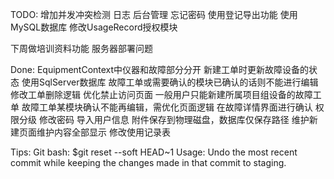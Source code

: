 ﻿
TODO:
增加并发冲突检测
日志
后台管理
忘记密码
使用登记导出功能
使用MySQL数据库
修改UsageRecord授权模块

下周做培训资料功能
服务器部署问题

Done:
EquipmentContext中仪器和故障部分分开
新建工单时更新故障设备的状态
使用SqlServer数据库
故障工单或需要确认的模块已确认的话则不能进行编辑
修改工单删除逻辑
优化禁止访问页面
一般用户只能新建所属项目组设备的故障工单
故障工单某模块确认不能再编辑，需优化页面逻辑
在故障详情界面进行确认
权限分级
修改密码
导入用户信息
附件保存到物理磁盘，数据库仅保存路径
维护新建页面维护内容全部显示 
修改使用记录表


Tips:
Git bash: $git reset --soft HEAD~1
Usage: Undo the most recent commit while keeping the changes made in that commit to staging.